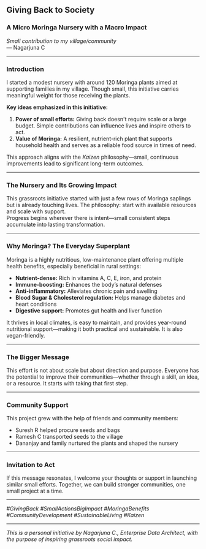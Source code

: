 ## Giving Back to Society  
### A Micro Moringa Nursery with a Macro Impact  
*Small contribution to my village/community*  
— Nagarjuna C  

---

### Introduction  
I started a modest nursery with around 120 Moringa plants aimed at supporting families in my village. Though small, this initiative carries meaningful weight for those receiving the plants.  

**Key ideas emphasized in this initiative:**  
1. **Power of small efforts:** Giving back doesn't require scale or a large budget. Simple contributions can influence lives and inspire others to act.  
2. **Value of Moringa:** A resilient, nutrient-rich plant that supports household health and serves as a reliable food source in times of need.

This approach aligns with the *Kaizen* philosophy—small, continuous improvements lead to significant long-term outcomes.

---

### The Nursery and Its Growing Impact  
This grassroots initiative started with just a few rows of Moringa saplings but is already touching lives. The philosophy: start with available resources and scale with support.  
Progress begins wherever there is intent—small consistent steps accumulate into lasting transformation.

---

### Why Moringa? The Everyday Superplant  
Moringa is a highly nutritious, low-maintenance plant offering multiple health benefits, especially beneficial in rural settings:

- **Nutrient-dense:** Rich in vitamins A, C, E, iron, and protein  
- **Immune-boosting:** Enhances the body’s natural defenses  
- **Anti-inflammatory:** Alleviates chronic pain and swelling  
- **Blood Sugar & Cholesterol regulation:** Helps manage diabetes and heart conditions  
- **Digestive support:** Promotes gut health and liver function  

It thrives in local climates, is easy to maintain, and provides year-round nutritional support—making it both practical and sustainable. It is also vegan-friendly.

---

### The Bigger Message  
This effort is not about scale but about direction and purpose. Everyone has the potential to improve their communities—whether through a skill, an idea, or a resource. It starts with taking that first step.

---

### Community Support  
This project grew with the help of friends and community members:  
- Suresh R helped procure seeds and bags  
- Ramesh C transported seeds to the village  
- Dananjay and family nurtured the plants and shaped the nursery  

---

### Invitation to Act  
If this message resonates, I welcome your thoughts or support in launching similar small efforts. Together, we can build stronger communities, one small project at a time.

---

*#GivingBack #SmallActionsBigImpact #MoringaBenefits #CommunityDevelopment #SustainableLiving #Kaizen*

---

*This is a personal initiative by Nagarjuna C., Enterprise Data Architect, with the purpose of inspiring grassroots social impact.*

